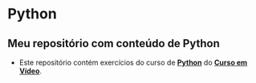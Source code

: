 # Python
Meu repositório com conteúdo de **Python**
---
* Este repositório contém exercícios do curso de **[Python](https://www.youtube.com/playlist?list=PLHz_AreHm4dlKP6QQCekuIPky1CiwmdI6)** do **[Curso em Vídeo](https://www.youtube.com/user/cursosemvideo)**.
